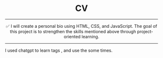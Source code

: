 <div align = "center">
  <h1>CV</h1>
  
---

✅ I will create a personal bio using HTML, CSS, and JavaScript.
The goal of this project is to strengthen the skills mentioned above through project-oriented learning.

</div>

---

<div>
I used chatgpt to learn tags , and use the some times.
</div>
